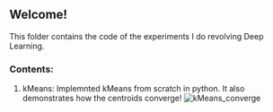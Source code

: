 ## Welcome!
This folder contains the code of the experiments I do revolving Deep Learning. 

### Contents:
1. kMeans: Implemnted kMeans from scratch in python. It also demonstrates how the centroids converge!
![kMeans_converge](https://github.com/DHAiRYA2048/MyProjects/assets/66826063/e72c6087-1445-4773-8420-a10e30d3d55e)
